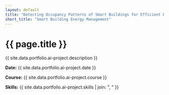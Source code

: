 ```yaml
---
layout: default
title: "Detecting Occupancy Patterns of Smart Buildings for Efficient Energy Management"
short_title: "Smart Building Energy Management"
---
```


# {{ page.title }}

{{ site.data.portfolio.ai-project.description }}

**Date:** {{ site.data.portfolio.ai-project.date }}

**Course:** {{ site.data.portfolio.ai-project.course }}

**Skills:** {{ site.data.portfolio.ai-project.skills | join: ", " }}
